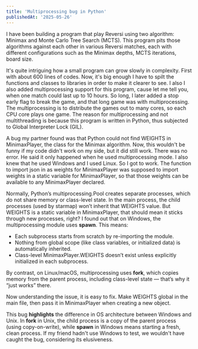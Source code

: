 ```yaml
---
title: 'Multiprocessing bug in Python'
publishedAt: '2025-05-26'
---
```

I have been building a program that play Reversi using two algorithm: Minimax and Monte Carlo Tree Search (MCTS).
This program pits those algorithms against each other in various Reversi matches, each with different configurations
such as the Minimax depths, MCTS iterations, board size.

It's quite intriguing how a small program can grow slowly in complexity. First with about 600 lines of codes. Now,
it's big enough I have to spilt the functions and classes to libraries in order to make it clearer to see. I also
I also added multiprocessing support for this program, cause let me tell you, when one match could last up to 10
hours. So long, I later added a stop early flag to break the game, and that long game was with multiprocessing.
The multiprocessing is to distribute the games out to many cores, so each CPU core plays one game. The reason for
multiprocessing and not multithreading is because this program is written in Python, thus subjected to Global
Interpreter Lock (GIL). 

A bug my partner found was that Python could not find WEIGHTS in MinimaxPlayer, the class for the Minimax algorithm.
Now, this wouldn't be funny if my code didn't work on my side, but it did still work. There was no error. He said
it only happened when he used multiprocessing mode. I also knew that he used Windows and I used Linux. So I got to
work. The function to import json in as weights for MinimaxPlayer was supposed to import weights in a static
variable for MinimaxPlayer, so that those weights can be available to any MinimaxPlayer declared.

Normally, Python’s multiprocessing.Pool creates separate processes, which do not share memory or class-level state. In the main process, the child processes (used by starmap) won’t inherit that WEIGHTS value. But WEIGHTS is a static variable
in MinimaxPlayer, that should mean it sticks through new processes, right? I found out that on Windows, the
multiprocessing module uses **spawn**. This means:

- Each subprocess starts from scratch by re-importing the module.
- Nothing from global scope (like class variables, or initialized data) is automatically inherited.
- Class-level MinimaxPlayer.WEIGHTS doesn’t exist unless explicitly initialized in each subprocess.

By contrast, on Linux/macOS, multiprocessing uses **fork**, which copies memory from the parent process, including class-level state — that’s why it “just works” there.

Now understanding the issue, it is easy to fix. Make WEIGHTS global in the main file, then pass it in MinimaxPlayer
when creating a new object.

This bug **highlights** the difference in OS architecture between Windows and Unix. In **fork** in Unix, the child process 
is a copy of the parent process (using copy-on-write), while **spawn** in Windows means starting a fresh, clean process.
If my friend hadn't use Windows to test, we wouldn't have caught the bug, considering its elusiveness.
